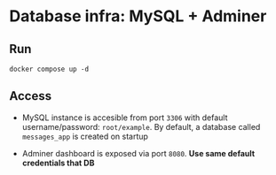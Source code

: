 # Database infra: MySQL + Adminer

## Run

```
docker compose up -d
```

## Access

- MySQL instance is accesible from port `3306` with default username/password: `root/example`. By default, a database called `messages_app` is created on startup

- Adminer dashboard is exposed via port `8080`. **Use same default credentials that DB**